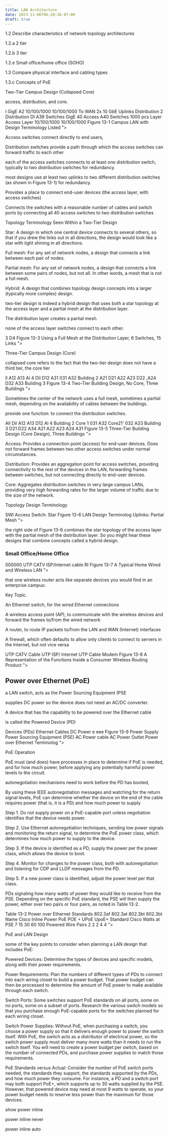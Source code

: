 ```yaml
---
title: LAN Architecture
date: 2023-11-06T06:20:36-07:00
draft: true
---
```

1.2 Describe characteristics of network topology architectures

1.2.a 2 tier

1.2.b 3 tier

1.2.e Small office/home office (SOHO)

1.3 Compare physical interface and cabling types

1.3.c Concepts of PoE

Two-Tier Campus Design (Collapsed Core)

access, distribution, and core.

I 
GigE 
A2 
10/100/1000 10/100/1000 
To WAN 
2x 10 GbE 
Uplinks 
Distribution 
2 Distribution 
DI 
A39 
Switches 
GigE 
40 Access 
A40 
Switches 
1000 pcs 
Layer 
Access 
Layer 
10/100/1000 10/100/1000 
Figure 13-1 Campus LAN with Design Terminology Listed ">

Access switches connect directly to end users,

Distribution switches provide a path through which the access switches can forward traffic to each other

each of the access switches connects to at least one distribution switch, typically to two distribution switches for redundancy.

most designs use at least two uplinks to two different distribution switches (as shown in Figure 13-1) for redundancy.

Provides a place to connect end-user devices (the access layer, with access switches)

Connects the switches with a reasonable number of cables and switch ports by connecting all 40 access switches to two distribution switches

Topology Terminology Seen Within a Two-Tier Design

Star: A design in which one central device connects to several others, so that if you drew the links out in all directions, the design would look like a star with light shining in all directions.

Full mesh: For any set of network nodes, a design that connects a link between each pair of nodes.

Partial mesh: For any set of network nodes, a design that connects a link between some pairs of nodes, but not all. In other words, a mesh that is not a full mesh.

Hybrid: A design that combines topology design concepts into a larger (typically more complex) design.

two-tier design is indeed a hybrid design that uses both a star topology at the access layer and a partial mesh at the distribution layer.

The distribution layer creates a partial mesh.

none of the access layer switches connect to each other.

3 
D4 
Figure 13-3 Using a Full Mesh at the Distribution Layer, 6 Switches, 15 Links ">

Three-Tier Campus Design (Core)

collapsed core refers to the fact that the two-tier design does not have a third tier, the core tier

ll 
A12 
A13 
Al 4 
Dil 
D12 
A31 
031 
A32 
Building 2 
A21 
D21 
A22 
A23 
D22 
,A24 
D32 
A33 
Building 3 
Figure 13-4 Two-Tier Building Design, No Core, Three Buildings ">

Sometimes the center of the network uses a full mesh, sometimes a partial mesh, depending on the availability of cables between the buildings.

provide one function: to connect the distribution switches.

All 
Dil 
A12 
A13 
D12 
Al 4 
Building 2 
Core 1 
031 
A32 
Core21' 
032 
A33 
Building 3 
D21 
D22 
A34 
A21 
A22 
A23 
A24 
A31 
Figure 13-5 Three-Tier Building Design (Core Design), Three Buildings ">

Access: Provides a connection point (access) for end-user devices. Does not forward frames between two other access switches under normal circumstances.

Distribution: Provides an aggregation point for access switches, providing connectivity to the rest of the devices in the LAN, forwarding frames between switches, but not connecting directly to end-user devices.

Core: Aggregates distribution switches in very large campus LANs, providing very high forwarding rates for the larger volume of traffic due to the size of the network.

Topology Design Terminology

SWI 
Access Switch: Star 
Figure 13-6 LAN Design Terminolog 
Uplinks: Partial Mesh ">

the right side of Figure 13-6 combines the star topology of the access layer with the partial mesh of the distribution layer. So you might hear these designs that combine concepts called a hybrid design.

### Small Office/Home Office

000000 
UTP 
CATV 
ISP/lnternet 
cable 
RI 
Figure 13-7 A Typical Home Wired and Wireless LAN ">

that one wireless router acts like separate devices you would find in an enterprise campus:

Key Topic.

An Ethernet switch, for the wired Ethernet connections

A wireless access point (AP), to communicate with the wireless devices and forward the frames to/from the wired network

A router, to route IP packets to/from the LAN and WAN (Internet) interfaces

A firewall, which often defaults to allow only clients to connect to servers in the Internet, but not vice versa

UTP 
CATV 
Cable 
UTP 
ISP/ 
Internet 
UTP 
Cable 
Modem 
Figure 13-8 A Representation of the Functions Inside a Consumer Wireless Routing Product ">

## Power over Ethernet (PoE)

a LAN switch, acts as the Power Sourcing Equipment (PSE

supplies DC power  so the device does not need an AC/DC converter.

A device that has the capability to be powered over the Ethernet cable

is called the Powered Device (PD)

Devices (PDs) 
Ethernet Cables 
DC Power 
e eee 
Figure 13-9 
Power Supply 
Power Sourcing 
Equipment (PSE) 
AC Power 
cable 
AC Power 
Outlet 
Power over Ethernet Terminolog ">

PoE Operation

PoE must (and does) have processes in place to determine if PoE is needed, and for how much power, before applying any potentially harmful power levels to the circuit.

autonegotiation mechanisms need to work before the PD has booted,

By using these IEEE autonegotiation messages and watching for the return signal levels, PoE can determine whether the device on the end of the cable requires power (that is, it is a PD) and how much power to supply

Step 1. Do not supply power on a PoE-capable port unless negotiation identifies that the device needs power.

Step 2. Use Ethernet autonegotiation techniques, sending low power signals and monitoring the return signal, to determine the PoE power class, which determines how much power to supply to the device.

Step 3. If the device is identified as a PD, supply the power per the power class, which allows the device to boot.

Step 4. Monitor for changes to the power class, both with autonegotiation and listening for CDP and LLDP messages from the PD.

Step 5. If a new power class is identified, adjust the power level per that class.

PDs signaling how many watts of power they would like to receive from the PSE. Depending on the specific PoE standard, the PSE will then supply the power, either over two pairs or four pairs, as noted in Table 13-2.

Table 13-2 Power over Ethernet Standards 
802.3af 
802.3at 
802.3bt 
802.3bt 
Name 
Cisco Inline Power 
PoE 
POE + 
UPoE 
UpoE+ 
Standard 
Cisco 
Watts at PSE 
7 
15 
30 
60 
100 
Powered Wire Pairs 
2 
2 
2 
4 
4 ">

PoE and LAN Design

some of the key points to consider when planning a LAN design that includes PoE:

Powered Devices: Determine the types of devices and specific models, along with their power requirements.

Power Requirements: Plan the numbers of different types of PDs to connect into each wiring closet to build a power budget. That power budget can then be processed to determine the amount of PoE power to make available through each switch.

Switch Ports: Some switches support PoE standards on all ports, some on no ports, some on a subset of ports. Research the various switch models so that you purchase enough PoE-capable ports for the switches planned for each wiring closet.

Switch Power Supplies: Without PoE, when purchasing a switch, you choose a power supply so that it delivers enough power to power the switch itself. With PoE, the switch acts as a distributor of electrical power, so the switch power supply must deliver many more watts than it needs to run the switch itself. You will need to create a power budget per switch, based on the number of connected PDs, and purchase power supplies to match those requirements.

PoE Standards versus Actual: Consider the number of PoE switch ports needed, the standards they support, the standards supported by the PDs, and how much power they consume. For instance, a PD and a switch port may both support PoE+, which supports up to 30 watts supplied by the PSE. However, that powered device may need at most 9 watts to operate, so your power budget needs to reserve less power than the maximum for those devices.

show power inline

power inline never

power inline auto
